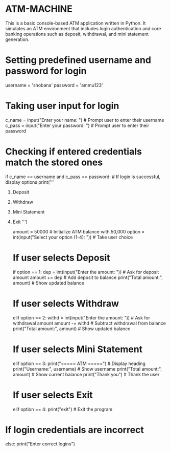 # ATM-MACHINE
This is a basic console-based ATM application written in Python. It simulates an ATM environment that includes login authentication and core banking operations such as deposit, withdrawal, and mini statement generation.
# Setting predefined username and password for login
username = 'shobana'
password = 'ammu123'

# Taking user input for login
c_name = input("Enter your name: ")      # Prompt user to enter their username
c_pass = input("Enter your password: ")  # Prompt user to enter their password

# Checking if entered credentials match the stored ones
if c_name == username and c_pass == password:
    # If login is successful, display options
    print('''
1. Deposit
2. Withdraw
3. Mini Statement
4. Exit
''')

    amount = 50000  # Initialize ATM balance with 50,000
    option = int(input("Select your option (1-4): "))  # Take user choice

    # If user selects Deposit
    if option == 1:
        dep = int(input("Enter the amount: "))  # Ask for deposit amount
        amount += dep  # Add deposit to balance
        print("Total amount:", amount)  # Show updated balance

    # If user selects Withdraw
    elif option == 2:
        withd = int(input("Enter the amount: "))  # Ask for withdrawal amount
        amount -= withd  # Subtract withdrawal from balance
        print("Total amount:", amount)  # Show updated balance

    # If user selects Mini Statement
    elif option == 3:
        print("===== ATM =====")  # Display heading
        print("Username:", username)  # Show username
        print("Total amount:", amount)  # Show current balance
        print("Thank you")  # Thank the user

    # If user selects Exit
    elif option == 4:
        print("exit") # Exit the program
        
# If login credentials are incorrect
else:
    print("Enter correct logins")  

